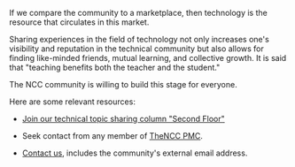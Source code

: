 If we compare the community to a marketplace, then technology is the resource that circulates in this market.

Sharing experiences in the field of technology not only increases one's visibility and reputation in the technical community but also allows for finding like-minded friends, mutual learning, and collective growth. It is said that "teaching benefits both the teacher and the student."

The NCC community is willing to build this stage for everyone. 

Here are some relevant resources:

- [Join our technical topic sharing column "Second Floor"](https://2f.ncc.work/how-to)

- Seek contact from any member of [TheNCC PMC](/people/project-management-committee).

- [Contact us](/about/contact), includes the community's external email address.
